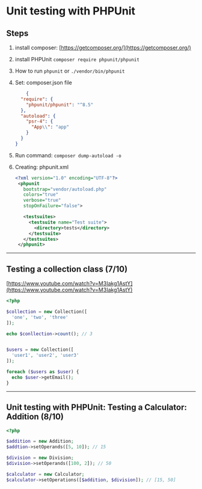 # Unit testing with PHPUnit

## Steps

1. install composer: [https://getcomposer.org/](https://getcomposer.org/)
2. install PHPUnit `composer require phpunit/phpunit`
3. How to run `phpunit` or `./vendor/bin/phpunit`
4. Set: composer.json file
    ```json
        {
      "require": {
        "phpunit/phpunit": "^8.5"
      },
      "autoload": {
        "psr-4": {
          "App\\": "app"
        }
      }
    }
    ```

5. Run command: `composer dump-autoload -o`
6. Creating: phpunit.xml
   ```xml
   <?xml version="1.0" encoding="UTF-8"?>
    <phpunit 
      bootstrap="vendor/autoload.php"
      colors="true"
      verbose="true"
      stopOnFailure="false">

      <testsuites>
        <testsuite name="Test suite">
          <directory>tests</directory>
        </testsuite>
      </testsuites>
    </phpunit>
   ```

---

## Testing a collection class (7/10)

[https://www.youtube.com/watch?v=M3Iakg1AstY](https://www.youtube.com/watch?v=M3Iakg1AstY)

```php
<?php

$collection = new Collection([
  'one', 'two', 'three'
]);

echo $conllection->count(); // 3


$users = new Collection([
  'user1', 'user2', 'user3'
]);

foreach ($users as $user) {
  echo $user->getEmail();
}

```

---

## Unit testing with PHPUnit: Testing a Calculator: Addition (8/10)

```php
<?php

$addition = new Addition;
$addtion->setOperands([5, 10]); // 15

$division = new Division;
$division->setOperands([100, 2]); // 50

$calculator = new Calculator;
$calculator->setOperations([$addition, $division]); // [15, 50]

```